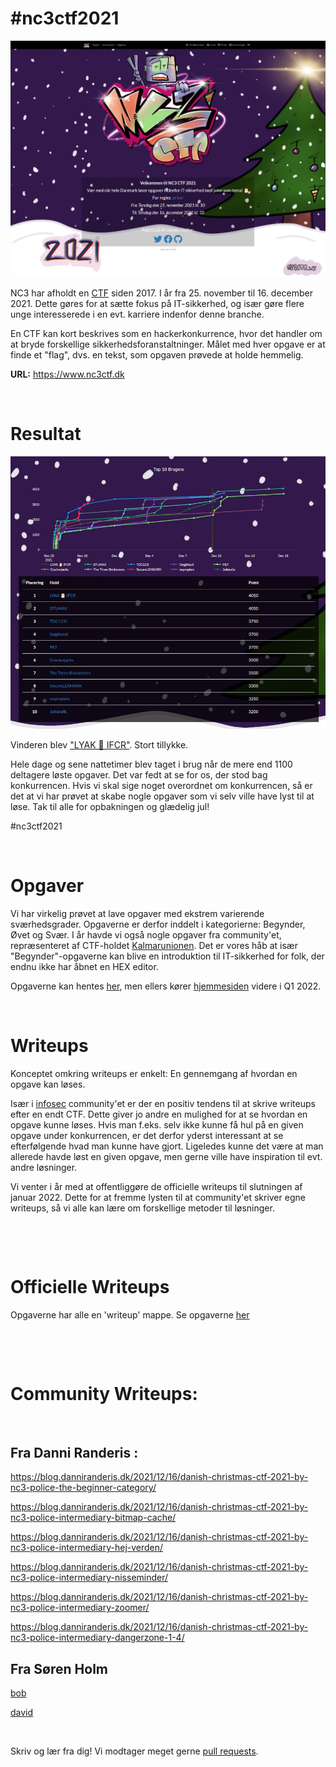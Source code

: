 # #nc3ctf2021

![](billeder/nc3ctf2021_forside.png)


NC3 har afholdt en [CTF](https://en.wikipedia.org/wiki/Capture_the_flag) siden 2017. I år fra 25. november til 16. december 2021. Dette gøres for at sætte fokus på IT-sikkerhed, og især gøre flere unge interesserede i en evt. karriere indenfor denne branche.

En CTF kan kort beskrives som en hackerkonkurrence, hvor det handler om at bryde forskellige sikkerhedsforanstaltninger. Målet med hver opgave er at finde et "flag", dvs. en tekst, som opgaven prøvede at holde hemmelig.


**URL:** https://www.nc3ctf.dk

&nbsp;
&nbsp;
&nbsp;

# Resultat

![](billeder/nc3ctf2021_scoreboard_final.png)

Vinderen blev ["LYAK 🎅 IFCR"](https://github.com/ly4k). Stort tillykke.

Hele dage og sene nattetimer blev taget i brug når de mere end 1100 deltagere løste opgaver. Det var fedt at se for os, der stod bag konkurrencen. Hvis vi skal sige noget overordnet om konkurrencen, så er det at vi har prøvet at skabe nogle opgaver som vi selv ville have lyst til at løse. Tak til alle for opbakningen og glædelig jul!

#nc3ctf2021

&nbsp;
&nbsp;
&nbsp;
&nbsp;


# Opgaver

Vi har virkelig prøvet at lave opgaver 
med ekstrem varierende sværhedsgrader. Opgaverne er derfor inddelt i kategorierne: Begynder, Øvet og Svær. I år havde vi også nogle opgaver fra community'et, repræsenteret af CTF-holdet [Kalmarunionen](https://www.kalmarunionen.dk/). Det er vores håb at især "Begynder"-opgaverne kan blive en introduktion til IT-sikkerhed for folk, der endnu ikke har åbnet en HEX editor.

Opgaverne kan hentes [her](opgaver), men ellers kører [hjemmesiden](https://www.nc3ctf.dk) videre i Q1 2022.

&nbsp;
&nbsp;


# Writeups

Konceptet omkring writeups er enkelt: En gennemgang af hvordan en opgave kan løses.

Især i [infosec](https://en.wikipedia.org/wiki/Information_security) community'et er der en positiv tendens til at skrive writeups efter en endt CTF. Dette giver jo andre en mulighed for at se hvordan en opgave kunne løses. Hvis man f.eks. selv ikke kunne få hul på en given opgave under konkurrencen, er det derfor yderst interessant at se efterfølgende hvad man kunne have gjort. Ligeledes kunne det være at man allerede havde løst en given opgave, men gerne ville have inspiration til evt. andre løsninger.

Vi venter i år med at offentliggøre de officielle writeups til slutningen af januar 2022. Dette for at fremme lysten til at community'et skriver egne writeups, så vi alle kan lære om forskellige metoder til løsninger.

&nbsp;

&nbsp;


# Officielle Writeups

Opgaverne har alle en 'writeup' mappe. Se opgaverne [her](opgaver)




&nbsp;

&nbsp;

# Community Writeups:

&nbsp;

## Fra Danni Randeris :

https://blog.danniranderis.dk/2021/12/16/danish-christmas-ctf-2021-by-nc3-police-the-beginner-category/

https://blog.danniranderis.dk/2021/12/16/danish-christmas-ctf-2021-by-nc3-police-intermediary-bitmap-cache/

https://blog.danniranderis.dk/2021/12/16/danish-christmas-ctf-2021-by-nc3-police-intermediary-hej-verden/

https://blog.danniranderis.dk/2021/12/16/danish-christmas-ctf-2021-by-nc3-police-intermediary-nisseminder/

https://blog.danniranderis.dk/2021/12/16/danish-christmas-ctf-2021-by-nc3-police-intermediary-zoomer/

https://blog.danniranderis.dk/2021/12/16/danish-christmas-ctf-2021-by-nc3-police-intermediary-dangerzone-1-4/

## Fra Søren Holm
[bob](community-writeups/SGH/bob.md)

[david](community-writeups/SGH/david.md)

&nbsp;

Skriv og lær fra dig! Vi modtager meget gerne [pull requests](https://docs.github.com/en/free-pro-team@latest/github/collaborating-with-issues-and-pull-requests/about-pull-requests).
 
